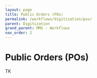 ```yaml
---
layout: page
title: Public Orders (POs)
permalink: /workflows/digitization/pos/
parent: Digitization
grand_parent: MMS › Workflows
nav_order: 2
---
```


# Public Orders (POs)
TK